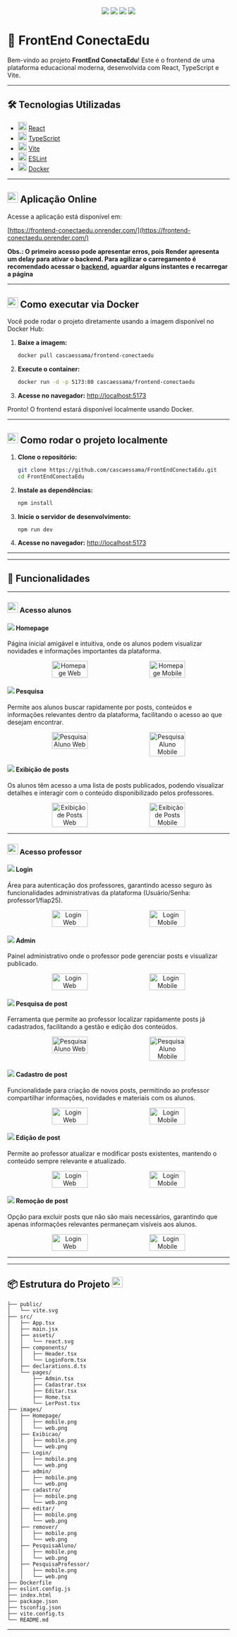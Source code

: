 

<div align="center">
	<img src="https://img.shields.io/badge/React-20232A?style=for-the-badge&logo=react&logoColor=61DAFB" />
	<img src="https://img.shields.io/badge/TypeScript-007ACC?style=for-the-badge&logo=typescript&logoColor=white" />
	<img src="https://img.shields.io/badge/Vite-646CFF?style=for-the-badge&logo=vite&logoColor=FFD62E" />
	<img src="https://img.shields.io/badge/Docker-2496ED?style=for-the-badge&logo=docker&logoColor=white" />
</div>

# 🚀 FrontEnd ConectaEdu


Bem-vindo ao projeto **FrontEnd ConectaEdu**! Este é o frontend de uma plataforma educacional moderna, desenvolvida com React, TypeScript e Vite.

---

## 🛠️ Tecnologias Utilizadas
- <img src="https://img.shields.io/badge/React-20232A?style=flat-square&logo=react&logoColor=61DAFB" height="20"/> [React](https://react.dev/)
- <img src="https://img.shields.io/badge/TypeScript-007ACC?style=flat-square&logo=typescript&logoColor=white" height="20"/> [TypeScript](https://www.typescriptlang.org/)
- <img src="https://img.shields.io/badge/Vite-646CFF?style=flat-square&logo=vite&logoColor=FFD62E" height="20"/> [Vite](https://vitejs.dev/)
- <img src="https://img.shields.io/badge/ESLint-4B32C3?style=flat-square&logo=eslint&logoColor=white" height="20"/> [ESLint](https://eslint.org/)
- <img src="https://img.shields.io/badge/Docker-2496ED?style=flat-square&logo=docker&logoColor=white" height="20"/> [Docker](https://www.docker.com/)

---


## <img src="https://img.icons8.com/color/48/000000/internet--v1.png" height="24"/> Aplicação Online

Acesse a aplicação está disponível em:

[https://frontend-conectaedu.onrender.com/](https://frontend-conectaedu.onrender.com/)

**Obs.: O primeiro acesso pode apresentar erros, pois Render apresenta um delay para ativar o backend. Para agilizar o carregamento é recomendado acessar o [backend](https://conectaedu.onrender.com), aguardar alguns instantes e recarregar a página**

---


## <img src="https://img.icons8.com/color/48/000000/docker.png" height="24"/> Como executar via Docker

Você pode rodar o projeto diretamente usando a imagem disponível no Docker Hub:

1. **Baixe a imagem:**
	```bash
	docker pull cascaessama/frontend-conectaedu
	```
2. **Execute o container:**
	```bash
	docker run -d -p 5173:80 cascaessama/frontend-conectaedu
	```
3. **Acesse no navegador:**
	[http://localhost:5173](http://localhost:5173)

Pronto! O frontend estará disponível localmente usando Docker.

---


## <img src="https://img.icons8.com/color/48/000000/source-code.png" height="24"/> Como rodar o projeto localmente

1. **Clone o repositório:**
	```bash
	git clone https://github.com/cascaessama/FrontEndConectaEdu.git
	cd FrontEndConectaEdu
	```
2. **Instale as dependências:**
	```bash
	npm install
	```
3. **Inicie o servidor de desenvolvimento:**
	```bash
	npm run dev
	```
4. **Acesse no navegador:**
	[http://localhost:5173](http://localhost:5173)

---

---

## 📝 Funcionalidades
---

### <img src="https://img.icons8.com/color/48/000000/student-male--v1.png" height="24"/> Acesso alunos
#### <img src="https://img.icons8.com/color/24/000000/home--v1.png"/> Homepage
Página inicial amigável e intuitiva, onde os alunos podem visualizar novidades e informações importantes da plataforma.

<div align="center" style="display: flex; gap: 20px; justify-content: center;">
	<img src="images/homepage/web.png" alt="Homepage Web" width="40%" />
	<img src="images/homepage/mobile.png" alt="Homepage Mobile" width="40%" />
</div>

#### <img src="https://img.icons8.com/color/24/000000/search--v1.png"/> Pesquisa
Permite aos alunos buscar rapidamente por posts, conteúdos e informações relevantes dentro da plataforma, facilitando o acesso ao que desejam encontrar.

<div align="center" style="display: flex; gap: 20px; justify-content: center;">
	<img src="images/pesquisaluno/web.png" alt="Pesquisa Aluno Web" width="40%" />
	<img src="images/pesquisaaluno/mobile.png" alt="Pesquisa Aluno Mobile" width="40%" />
</div>

#### <img src="https://img.icons8.com/color/24/000000/news.png"/> Exibição de posts
Os alunos têm acesso a uma lista de posts publicados, podendo visualizar detalhes e interagir com o conteúdo disponibilizado pelos professores.

<div align="center" style="display: flex; gap: 20px; justify-content: center;">
	<img src="images/exibicao/web.png" alt="Exibição de Posts Web" width="40%" />
	<img src="images/exibicao/mobile.png" alt="Exibição de Posts Mobile" width="40%" />
</div>

---

### <img src="https://img.icons8.com/color/48/000000/teacher.png" height="24"/> Acesso professor
#### <img src="https://img.icons8.com/color/24/000000/login-rounded-right.png"/> Login
Área para autenticação dos professores, garantindo acesso seguro às funcionalidades administrativas da plataforma (Usuário/Senha: professor1/fiap25).

<div align="center" style="display: flex; gap: 20px; justify-content: center;">
	<img src="images/login/web.png" alt="Login Web" width="40%" />
	<img src="images/login/mobile.png" alt="Login Mobile" width="40%" />
</div>

#### <img src="https://img.icons8.com/color/24/000000/settings.png"/> Admin
Painel administrativo onde o professor pode gerenciar posts e visualizar publicado.

<div align="center" style="display: flex; gap: 20px; justify-content: center;">
	<img src="images/admin/web.png" alt="Login Web" width="40%" />
	<img src="images/admin/mobile.png" alt="Login Mobile" width="40%" />
</div>

#### <img src="https://img.icons8.com/color/24/000000/search--v1.png"/> Pesquisa de post
Ferramenta que permite ao professor localizar rapidamente posts já cadastrados, facilitando a gestão e edição dos conteúdos.

<div align="center" style="display: flex; gap: 20px; justify-content: center;">
	<img src="images/pesquisaprofessor/web.png" alt="Pesquisa Aluno Web" width="40%" />
	<img src="images/pesquisaprofessor/mobile.png" alt="Pesquisa Aluno Mobile" width="40%" />
</div>

#### <img src="https://img.icons8.com/color/24/000000/add-file.png"/> Cadastro de post
Funcionalidade para criação de novos posts, permitindo ao professor compartilhar informações, novidades e materiais com os alunos.

<div align="center" style="display: flex; gap: 20px; justify-content: center;">
	<img src="images/cadastro/web.png" alt="Login Web" width="40%" />
	<img src="images/cadastro/mobile.png" alt="Login Mobile" width="40%" />
</div>

#### <img src="https://img.icons8.com/color/24/000000/edit-file.png"/> Edição de post
Permite ao professor atualizar e modificar posts existentes, mantendo o conteúdo sempre relevante e atualizado.

<div align="center" style="display: flex; gap: 20px; justify-content: center;">
	<img src="images/editar/web.png" alt="Login Web" width="40%" />
	<img src="images/editar/mobile.png" alt="Login Mobile" width="40%" />
</div>

#### <img src="https://img.icons8.com/color/24/000000/delete-file.png"/> Remoção de post
Opção para excluir posts que não são mais necessários, garantindo que apenas informações relevantes permaneçam visíveis aos alunos.

<div align="center" style="display: flex; gap: 20px; justify-content: center;">
	<img src="images/remover/web.png" alt="Login Web" width="40%" />
	<img src="images/remover/mobile.png" alt="Login Mobile" width="40%" />
</div>

---



---

## 📦 Estrutura do Projeto <img src="https://img.icons8.com/color/48/000000/folder-invoices--v1.png" height="24"/>

```
├── public/
│   └── vite.svg
├── src/
│   ├── App.tsx
│   ├── main.jsx
│   ├── assets/
│   │   └── react.svg
│   ├── components/
│   │   ├── Header.tsx
│   │   └── LoginForm.tsx
│   ├── declarations.d.ts
│   └── pages/
│       ├── Admin.tsx
│       ├── Cadastrar.tsx
│       ├── Editar.tsx
│       ├── Home.tsx
│       └── LerPost.tsx
├── images/
│   ├── Homepage/
│   │   ├── mobile.png
│   │   └── web.png
│   ├── Exibicao/
│   │   ├── mobile.png
│   │   └── web.png
│   ├── Login/
│   │   ├── mobile.png
│   │   └── web.png
│   ├── admin/
│   │   ├── mobile.png
│   │   └── web.png
│   ├── cadastro/
│   │   ├── mobile.png
│   │   └── web.png
│   ├── editar/
│   │   ├── mobile.png
│   │   └── web.png
│   ├── remover/
│   │   ├── mobile.png
│   │   └── web.png
│   ├── PesquisaAluno/
│   │   ├── mobile.png
│   │   └── web.png
│   ├── PesquisaProfessor/
│   │   ├── mobile.png
│   │   └── web.png
├── Dockerfile
├── eslint.config.js
├── index.html
├── package.json
├── tsconfig.json
├── vite.config.ts
└── README.md
```

---